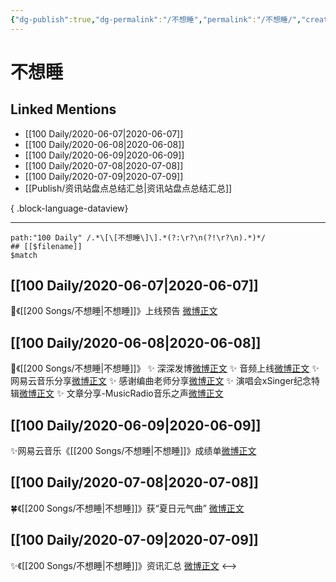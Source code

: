 ```yaml
---
{"dg-publish":true,"dg-permalink":"/不想睡","permalink":"/不想睡/","created":"2023-04-05T17:04:32.000+08:00","updated":"2023-04-10T15:29:57.000+08:00"}
---
```


# 不想睡

## Linked Mentions
- [[100 Daily/2020-06-07\|2020-06-07]]
- [[100 Daily/2020-06-08\|2020-06-08]]
- [[100 Daily/2020-06-09\|2020-06-09]]
- [[100 Daily/2020-07-08\|2020-07-08]]
- [[100 Daily/2020-07-09\|2020-07-09]]
- [[Publish/资讯站盘点总结汇总\|资讯站盘点总结汇总]]

{ .block-language-dataview}

---

```expander
path:"100 Daily" /.*\[\[不想睡\]\].*(?:\r?\n(?!\r?\n).*)*/
## [[$filename]]
$match
```
## [[100 Daily/2020-06-07\|2020-06-07]]
🎵《[[200 Songs/不想睡\|不想睡]]》上线预告
[微博正文](https://m.weibo.cn/6466290670/4513196666353059)

## [[100 Daily/2020-06-08\|2020-06-08]]
💫《[[200 Songs/不想睡\|不想睡]]》
✨ 深深发博[微博正文](https://m.weibo.cn/6466290670/4513335237822757)
✨ 音频上线[微博正文](https://m.weibo.cn/6466290670/4513333447701550)
✨ 网易云音乐分享[微博正文](https://m.weibo.cn/6466290670/4513337793499191)
✨ 感谢编曲老师分享[微博正文](https://m.weibo.cn/6466290670/4513466737684289)
✨ 演唱会xSinger纪念特辑[微博正文](https://m.weibo.cn/6466290670/4513541179120481)
✨ 文章分享-MusicRadio音乐之声[微博正文](https://m.weibo.cn/6466290670/4513624716227857)
## [[100 Daily/2020-06-09\|2020-06-09]]
✨网易云音乐《[[200 Songs/不想睡\|不想睡]]》成绩单[微博正文](https://m.weibo.cn/6466290670/4513991864983719)
## [[100 Daily/2020-07-08\|2020-07-08]]
🍀《[[200 Songs/不想睡\|不想睡]]》获“夏日元气曲” [微博正文](https://m.weibo.cn/6466290670/4524331713108385)

## [[100 Daily/2020-07-09\|2020-07-09]]
✨《[[200 Songs/不想睡\|不想睡]]》资讯汇总 [微博正文](https://m.weibo.cn/6466290670/4524815627659671)
<-->